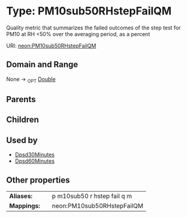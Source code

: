 
# Type: PM10sub50RHstepFailQM


Quality metric that summarizes the failed outcomes of the step test for PM10 at RH <50% over the averaging period, as a percent

URI: [neon:PM10sub50RHstepFailQM](https://data.neonscience.org/PM10sub50RHstepFailQM)


## Domain and Range

None ->  <sub>OPT</sub> [Double](types/Double.md)

## Parents


## Children


## Used by

 * [Dpsd30Minutes](Dpsd30Minutes.md)
 * [Dpsd60Minutes](Dpsd60Minutes.md)

## Other properties

|  |  |  |
| --- | --- | --- |
| **Aliases:** | | p m10sub50 r hstep fail q m |
| **Mappings:** | | neon:PM10sub50RHstepFailQM |

